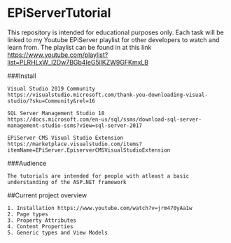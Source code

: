 # EPiServerTutorial
This repository is intended for educational purposes only. Each task will be linked to my Youtube EPiServer playlist for other developers
to watch and learn from. The playlist can be found in at this link https://www.youtube.com/playlist?list=PLRHLxW_l2Dw7BGb4IeG5llKZW9GFKmxLB

###Install
```
Visual Studio 2019 Community
https://visualstudio.microsoft.com/thank-you-downloading-visual-studio/?sku=Community&rel=16

SQL Server Management Studio 18
https://docs.microsoft.com/en-us/sql/ssms/download-sql-server-management-studio-ssms?view=sql-server-2017

EPiServer CMS Visual Studio Extension
https://marketplace.visualstudio.com/items?itemName=EPiServer.EpiserverCMSVisualStudioExtension
```

###Audience
```
The tutorials are intended for people with atleast a basic understanding of the ASP.NET framework
```

##Current project overview
```
1. Installation https://www.youtube.com/watch?v=jrm470yAa1w
2. Page types
3. Property Attributes
4. Content Properties
5. Generic types and View Models
```
